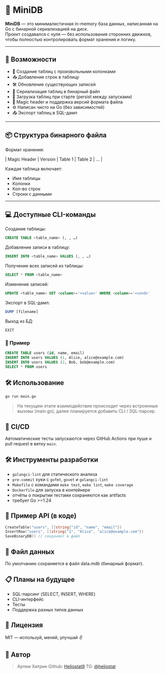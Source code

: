 # 🧬 MiniDB

**MiniDB** — это минималистичная in-memory база данных, написанная на Go с бинарной сериализацией на диск.  
Проект создавался с нуля — без использования сторонних движков, чтобы полностью контролировать формат хранения и логику.

---

## 🚀 Возможности

- 📝 Создание таблиц с произвольными колонками
- 📥 Добавление строк в таблицу
- 🛠 Обновление существующих записей
- 💾 Сериализация таблиц в бинарный файл
- 📂 Загрузка таблиц при старте (persist между запусками)
- 🔐 Magic header и поддержка версий формата файла
- ⚙️ Написан чисто на Go (без зависимостей)
- 📤 Экспорт таблиц в SQL-дамп

---

## 📦 Структура бинарного файла

Формат хранения:

| Magic Header | Version | Table 1 | Table 2 | … |

Каждая таблица включает:
- Имя таблицы
- Колонки
- Кол-во строк
- Строки с данными

---

## 💻 Доступные CLI-команды

Создание таблицы:
```sql
CREATE TABLE <table_name> (, , …)
```

Добавление записи в таблицу:
```sql
INSERT INTO <table_name> VALUES (, , …)
```

Получение всех записей из таблицы:
```sql
SELECT * FROM <table_name>
```

Изменение записей:
```sql
UPDATE <table_name> SET <column>='<value>' WHERE <column>='<cond>'
```

Экспорт в SQL-дамп:
```sql
DUMP [filename]
```

Выход из БД:
```sql
EXIT
```
### 🧠 Пример

```sql
CREATE TABLE users (id, name, email)
INSERT INTO users VALUES (1, Alice, alice@example.com)
INSERT INTO users VALUES (2, Bob, bob@example.com)
SELECT * FROM users
```

## 🛠 Использование

```bash
go run main.go
```


> На текущем этапе взаимодействие происходит через встроенные вызовы (main.go), далее планируется добавить CLI / SQL-парсер.

## 🔄 CI/CD

Автоматические тесты запускаются через GitHub Actions при пуше и pull request в ветку `main`.

## 🛠 Инструменты разработки
- `golangci-lint` для статического анализа
- `pre-commit` хуки с `gofmt`, `govet` и `golangci-lint`
- `Makefile` с командами `make test`, `make lint`, `make coverage`
- `Dockerfile` для запуска в контейнере
- отчёты о покрытии тестами сохраняются как artifacts
- требует Go >=1.24

## 🧱 Пример API (в коде)

```go
CreateTable("users", []string{"id", "name", "email"})
InsertRow("users", []string{"1", "Alice", "alice@example.com"})
SaveBinaryDB() // сохраняет в файл
```

## 📁 Файл данных

По умолчанию сохраняется в файл data.mdb (бинарный формат).

## 📋 Планы на будущее
- SQL-парсинг (SELECT, INSERT, WHERE)
- CLI-интерфейс
- Тесты
- Поддержка разных типов данных

## 📄 Лицензия

MIT — используй, меняй, улучшай ✌️

## 🤝 Автор

> Артем Хитрин
Github: [Heliostat9](https://github.com/Heliostat9)
TG: [@heliostat](https://t.me/heliostat)
